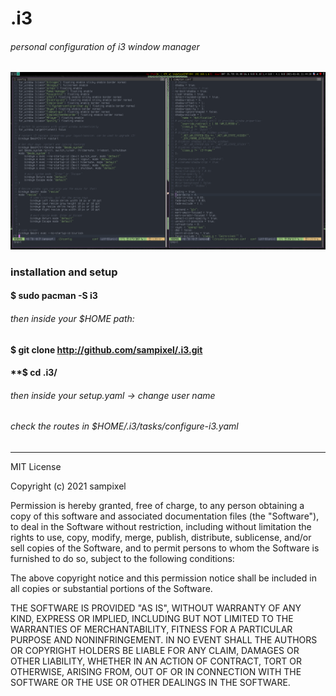# .i3
###### personal configuration of i3 window manager
![image-preview](/files/images/preview.png)
### installation and setup
#### **$ sudo pacman -S i3**
###### then inside your $HOME path:
#### **$ git clone http://github.com/sampixel/.i3.git**
#### **$ cd .i3/
###### then inside your setup.yaml -> change user name
###### check the routes in $HOME/.i3/tasks/configure-i3.yaml  


------------------------------------------------------------
MIT License

Copyright (c) 2021 sampixel

Permission is hereby granted, free of charge, to any person obtaining a copy
of this software and associated documentation files (the "Software"), to deal
in the Software without restriction, including without limitation the rights
to use, copy, modify, merge, publish, distribute, sublicense, and/or sell
copies of the Software, and to permit persons to whom the Software is
furnished to do so, subject to the following conditions:

The above copyright notice and this permission notice shall be included in all
copies or substantial portions of the Software.

THE SOFTWARE IS PROVIDED "AS IS", WITHOUT WARRANTY OF ANY KIND, EXPRESS OR
IMPLIED, INCLUDING BUT NOT LIMITED TO THE WARRANTIES OF MERCHANTABILITY,
FITNESS FOR A PARTICULAR PURPOSE AND NONINFRINGEMENT. IN NO EVENT SHALL THE
AUTHORS OR COPYRIGHT HOLDERS BE LIABLE FOR ANY CLAIM, DAMAGES OR OTHER
LIABILITY, WHETHER IN AN ACTION OF CONTRACT, TORT OR OTHERWISE, ARISING FROM,
OUT OF OR IN CONNECTION WITH THE SOFTWARE OR THE USE OR OTHER DEALINGS IN THE
SOFTWARE.
